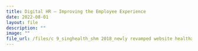 ```yaml
---
title: Digital HR – Improving the Employee Experience
date: 2022-08-01
layout: file
description: ""
image: ""
file_url: /files/c 9_singhealth_shm 2018_newly revamped website healthxchangesg.pdf
---
```

